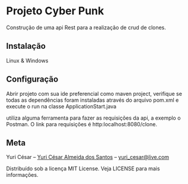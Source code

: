 # Projeto Cyber Punk

Construção de uma api Rest para a realização de crud de clones.

## Instalação
Linux & Windows

## Configuração
Abrir projeto com sua ide preferencial como maven project, verifique se todas as dependências foram instaladas através do arquivo pom.xml  e execute o run na classe ApplicationStart.java

utiliza alguma ferramenta para fazer as requisições da api, a exemplo o Postman. O link para requisições é http:localhost:8080/clone.

## Meta
Yuri César – [Yuri César Almeida dos Santos](https://www.linkedin.com/in/...) – yuri_cesar@live.com

Distribuído sob a licença MIT License. Veja LICENSE para mais informações.
